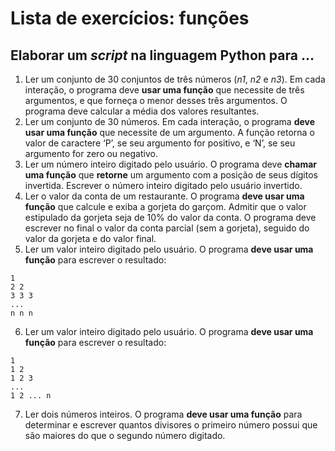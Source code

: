 # Lista de exercícios: funções

## Elaborar um *script* na linguagem Python para ...  
1. Ler um conjunto de 30 conjuntos de três números (*n1*, *n2* e *n3*).
Em cada interação, o programa deve **usar uma função** que necessite de três argumentos, e que forneça o menor desses três argumentos.
O programa deve calcular a média dos valores resultantes.
2. Ler um conjunto de 30 números. 
Em cada interação, o programa **deve usar uma função** que necessite de um argumento.
A função retorna o valor de caractere ‘P’, se seu argumento for positivo, e ‘N’, se seu argumento for zero ou negativo.
3. Ler um número inteiro digitado pelo usuário. 
O programa deve **chamar uma função** que **retorne** um argumento com a posição de seus dígitos invertida. 
Escrever o número inteiro digitado pelo usuário invertido.
4. Ler o valor da conta de um restaurante. O programa **deve usar uma função** que calcule e exiba a gorjeta do garçom.
Admitir que o valor estipulado da gorjeta seja de 10% do valor da conta.
O programa deve escrever no final o valor da conta parcial (sem a gorjeta), seguido do valor da gorjeta e do valor final.
5. Ler um valor inteiro digitado pelo usuário. O programa **deve usar uma função** para escrever o resultado:
```
1
2 2
3 3 3
...
n n n 
```
6. Ler um valor inteiro digitado pelo usuário. O programa **deve usar uma função** para escrever o resultado:
```
1
1 2
1 2 3
...
1 2 ... n 
```
7. Ler dois números inteiros. 
O programa **deve usar uma função** para determinar e escrever quantos divisores o primeiro número possui 
que são maiores do que o segundo número digitado.
